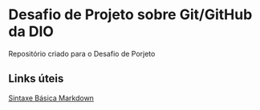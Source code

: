 # Desafio de Projeto sobre Git/GitHub da DIO
Repositório criado para o Desafio de Porjeto

## Links úteis 
[Sintaxe Básica Markdown](https://www.markdownguide.org/basic-syntax/) 
